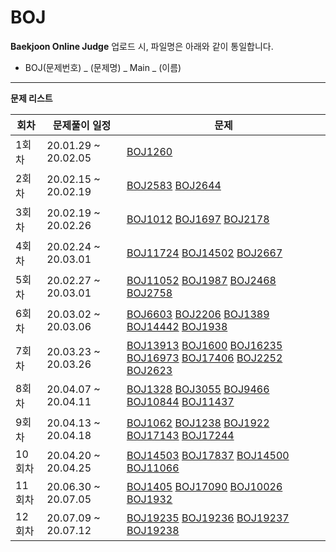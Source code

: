# BOJ

**Baekjoon Online Judge**
업로드 시, 파일명은 아래와 같이 통일합니다.

- BOJ(문제번호) _ (문제명) _ Main _ (이름) 

------

**문제 리스트**

| 회차       | 문제풀이 일정       | 문제                                                         |
| ------------------- | ------------------- | ------------------------------------------------------------ |
| 1회차       | 20.01.29 ~ 20.02.05 | [BOJ1260](<https://www.acmicpc.net/problem/1260>)            |
| 2회차       | 20.02.15 ~ 20.02.19 | [BOJ2583](https://www.acmicpc.net/problem/2583) [BOJ2644](https://www.acmicpc.net/problem/2644) |
| 3회차       | 20.02.19 ~ 20.02.26 | [BOJ1012](https://www.acmicpc.net/problem/1012) [BOJ1697](https://www.acmicpc.net/problem/1697) [BOJ2178](https://www.acmicpc.net/problem/2178) |
| 4회차       | 20.02.24 ~ 20.03.01 | [BOJ11724](https://www.acmicpc.net/problem/11724) [BOJ14502](https://www.acmicpc.net/problem/14502) [BOJ2667](https://www.acmicpc.net/problem/2667) |
| 5회차       | 20.02.27 ~ 20.03.01 | [BOJ11052](https://www.acmicpc.net/problem/11052) [BOJ1987](https://www.acmicpc.net/problem/1987) [BOJ2468](https://www.acmicpc.net/problem/2468) [BOJ2758](https://www.acmicpc.net/problem/2758) |
| 6회차       | 20.03.02 ~ 20.03.06 | [BOJ6603](https://www.acmicpc.net/problem/6603) [BOJ2206](https://www.acmicpc.net/problem/2206) [BOJ1389](https://www.acmicpc.net/problem/1389) [BOJ14442](https://www.acmicpc.net/problem/14442) [BOJ1938](https://www.acmicpc.net/problem/1938) |
| 7회차       | 20.03.23 ~ 20.03.26 | [BOJ13913](https://www.acmicpc.net/problem/13913) [BOJ1600](https://www.acmicpc.net/problem/1600) [BOJ16235](https://www.acmicpc.net/problem/16235) [BOJ16973](https://www.acmicpc.net/problem/16973) [BOJ17406](https://www.acmicpc.net/problem/17406)  [BOJ2252](https://www.acmicpc.net/problem/2252)  [BOJ2623](https://www.acmicpc.net/problem/2623) |
| 8회차       | 20.04.07 ~ 20.04.11 | [BOJ1328](https://www.acmicpc.net/problem/1328) [BOJ3055](https://www.acmicpc.net/problem/3055) [BOJ9466](https://www.acmicpc.net/problem/9466) [BOJ10844](https://www.acmicpc.net/problem/10844) [BOJ11437](https://www.acmicpc.net/problem/11437) |
| 9회차       | 20.04.13 ~ 20.04.18 | [BOJ1062](https://www.acmicpc.net/problem/1062) [BOJ1238](https://www.acmicpc.net/problem/1238) [BOJ1922](https://www.acmicpc.net/problem/1922) [BOJ17143](https://www.acmicpc.net/problem/17143) [BOJ17244](https://www.acmicpc.net/problem/17244) |
| 10회차       | 20.04.20 ~ 20.04.25 | [BOJ14503](https://www.acmicpc.net/problem/14503) [BOJ17837](https://www.acmicpc.net/problem/17837) [BOJ14500](https://www.acmicpc.net/problem/14500) [BOJ11066](https://www.acmicpc.net/problem/11066) |
| 11회차       | 20.06.30 ~ 20.07.05 | [BOJ1405](https://www.acmicpc.net/problem/1405) [BOJ17090](https://www.acmicpc.net/problem/17090) [BOJ10026](https://www.acmicpc.net/problem/10026) [BOJ1932](https://www.acmicpc.net/problem/1932) |
| 12회차       | 20.07.09 ~ 20.07.12 | [BOJ19235](https://www.acmicpc.net/problem/19235) [BOJ19236](https://www.acmicpc.net/problem/19236) [BOJ19237](https://www.acmicpc.net/problem/19237) [BOJ19238](https://www.acmicpc.net/problem/19238) |

